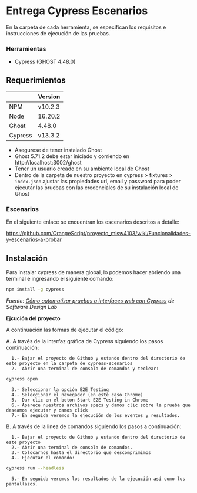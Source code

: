 # Entrega Cypress Escenarios
En la carpeta de cada herramienta, se especifican los requisitos e instrucciones de ejecución de las pruebas.

### Herramientas
- Cypress (GHOST 4.48.0)

## Requerimientos

|                  | Version          |
|------------------|------------------|
| NPM              | v10.2.3          |
| Node             | 16.20.2          |
| Ghost            | 4.48.0           |
| Cypress          | v13.3.2          |

- Asegurese de tener instalado Ghost
- Ghost 5.71.2 debe estar iniciado y corriendo en http://localhost:3002/ghost
- Tener un usuario creado en su ambiente local de Ghost
- Dentro de la carpeta de nuestro proyecto en cypress > fixtures > ``` index.json ``` ajustar las propiedades url, email y password para poder ejecutar las pruebas con las credenciales de su instalación local de Ghost

### Escenarios

En el siguiente enlace se encuentran los escenarios descritos a detalle:

https://github.com/OrangeScript/proyecto_misw4103/wiki/Funcionalidades-y-escenarios-a-probar


## Instalación 
Para instalar cypress de manera global, lo podemos hacer abriendo una terminal e ingresando el siguiente comando:
```bash
npm install -g cypress
```
*Fuente: [Cómo automatizar pruebas a interfaces web con Cypress](https://thesoftwaredesignlab.github.io/AutTestingCodelabs/cypress-tutorial/index.html) de Software Design Lab*

**Ejcución del proyecto**

A continuación las formas de ejecutar el código:

A. A través de la interfaz gráfica de Cypress siguiendo los pasos continuación:
      
      1.- Bajar el proyecto de Github y estando dentro del directorio de este proyecto en la carpeta de cypress-scenarios
      2.- Abrir una terminal de consola de comandos y teclear:
```bash
cypress open
```
      3.- Seleccionar la opción E2E Testing
      4.- Seleccionar el navegador (en este caso Chrome)
      5.- Dar clic en el boton Start E2E Testing in Chrome
      6.- Aparece nuestros archivos specs y damos clic sobre la prueba que deseamos ejecutar y damos click
      7.- En seguida veremos la ejecución de los eventos y resultados.

B. A través de la linea de comandos siguiendo los pasos a continuación:
      
      1.- Bajar el proyecto de Github y estando dentro del directorio de este proyecto
      2.- Abrir una terminal de consola de comandos.
      3.- Colocarnos hasta el directorio que descomprimimos
      4.- Ejecutar el comando:
```bash
cypress run --headless
```      
      5.- En seguida veremos los resultados de la ejecución así como los pantallazos.
